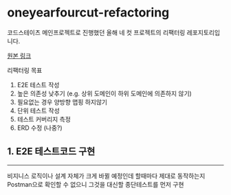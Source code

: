 # oneyearfourcut-refactoring

코드스테이츠 메인프로젝트로 진행했던 올해 네 컷 프로젝트의 리팩터링 레포지토리입니다.

[원본 링크](https://github.com/OneYearFourCut/OneYearFourCut.git)

리팩터링 목표
1. E2E 테스트 작성
2. 높은 의존성 낮추기 (e.g. 상위 도메인이 하위 도메인에 의존하지 않기)
3. 필요없는 경우 양방향 맵핑 하지않기
4. 단위 테스트 작성
5. 테스트 커버리지 측정
6. ERD 수정 (나중?)

## 1. E2E 테스트코드 구현

---
비지니스 로직이나 설계 자체가 크게 바뀔 예정인데 할때마다 제대로 동작하는지 Postman으로 확인할 수 없으니 
그것을 대신할 종단테스트를 먼저 구현
